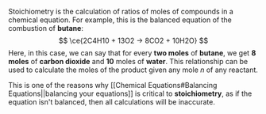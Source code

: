 Stoichiometry is the calculation of ratios of moles of compounds in a chemical equation. For example, this is the balanced equation of the combustion of **butane**:
$$
\ce{2C4H10 + 13O2 -> 8CO2 + 10H2O}
$$
Here, in this case, we can say that for every **two moles** of **butane**, we get **8 moles** of **carbon dioxide** and **10** moles of **water**. This relationship can be used to calculate the moles of the product given any mole $n$ of any reactant.

This is one of the reasons why [[Chemical Equations#Balancing Equations||balancing your equations]] is critical to **stoichiometry**, as if the equation isn't balanced, then all calculations will be inaccurate.